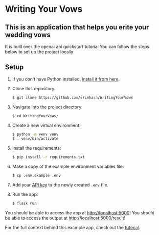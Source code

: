 # Writing Your Vows
## This is an application that helps you erite your wedding vows

It is built over the openai api quickstart tutorial
You can follow the steps below to set up the project locally

## Setup

1. If you don’t have Python installed, [install it from here](https://www.python.org/downloads/).

2. Clone this repository.
    ```bash
   $ git clone https://github.com/srivhash/WritingYourVows
   ```
3. Navigate into the project directory:

   ```bash
   $ cd WritingYourVows/
   ```

4. Create a new virtual environment:

   ```bash
   $ python -m venv venv
   $ . venv/bin/activate
   ```

5. Install the requirements:

   ```bash
   $ pip install -r requirements.txt
   ```

6. Make a copy of the example environment variables file:

   ```bash
   $ cp .env.example .env
   ```

7. Add your [API key](https://beta.openai.com/account/api-keys) to the newly created `.env` file.

8. Run the app:

   ```bash
   $ flask run
   ```


You should be able to access the app at [http://localhost:5000](http://localhost:5000)! 
You should be able to access the output at [http://localhost:5000/result](http://localhost:5000)!

For the full context behind this example app, check out the [tutorial](https://beta.openai.com/docs/quickstart).
